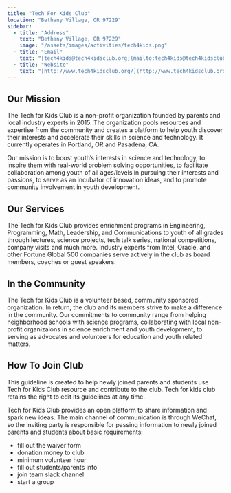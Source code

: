 ```yaml
---
title: "Tech For Kids Club"
location: "Bethany Village, OR 97229"
sidebar:
  - title: "Address"
    text: "Bethany Village, OR 97229"
    image: "/assets/images/activities/tech4kids.png"
  - title: "Email"
    text: "[tech4kids@tech4kidsclub.org](mailto:tech4kids@tech4kidsclub.org)"
  - title: "Website"
    text: "[http://www.tech4kidsclub.org/](http://www.tech4kidsclub.org/)"
---
```


## Our Mission

The Tech for Kids Club is a non-profit organization founded by parents and local industry experts in 2015. The organization pools resources and expertise from the community and creates a platform to help youth discover their interests and accelerate their skills in science and technology. It currently operates in Portland, OR and Pasadena, CA.

Our mission is to boost youth’s interests in science and technology, to inspire them with real-world problem solving opportunities, to facilitate collaboration among youth of all ages/levels in pursuing their interests and passions, to serve as an incubator of innovation ideas, and to promote community involvement in youth development.

## Our Services

The Tech for Kids Club provides enrichment programs in Engineering, Programming, Math, Leadership, and Communications to youth of all grades through lectures, science projects, tech talk series, national competitions, company visits and much more. Industry experts from Intel, Oracle, and other Fortune Global 500 companies serve actively in the club as board members, coaches or guest speakers.

## In the Community

The Tech for Kids Club is a volunteer based, community sponsored organization. In return, the club and its members strive to make a difference in the community. Our commitments to community range from helping neighborhood schools with science programs, collaborating with local non-profit organizaions in science enrichment and youth development, to serving as advocates and volunteers for education and youth related matters.

## How To Join Club

This guideline is created to help newly joined parents and students use Tech for Kids Club resource and contribute to the club. Tech for kids club retains the right to edit its guidelines at any time.

Tech for Kids Club provides an open platform to share information and spark new ideas. The main channel of communication is through WeChat, so the inviting party is responsible for passing information to newly joined parents and students about basic requirements:

- fill out the waiver form
- donation money to club
- minimum volunteer hour
- fill out students/parents info
- join team slack channel
- start a group
